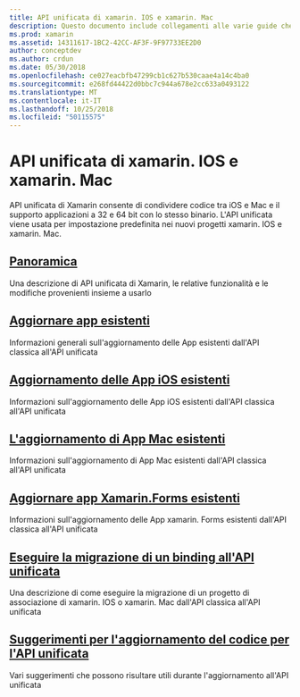 ```yaml
---
title: API unificata di xamarin. IOS e xamarin. Mac
description: Questo documento include collegamenti alle varie guide che descrivono l'API unificata di Xamarin. Contenuto collegato viene fornita una panoramica dell'API unificata e illustra come eseguire la migrazione di progetti esistenti.
ms.prod: xamarin
ms.assetid: 14311617-1BC2-42CC-AF3F-9F97733EE2D0
author: conceptdev
ms.author: crdun
ms.date: 05/30/2018
ms.openlocfilehash: ce027eacbfb47299cb1c627b530caae4a14c4ba0
ms.sourcegitcommit: e268fd44422d0bbc7c944a678e2cc633a0493122
ms.translationtype: MT
ms.contentlocale: it-IT
ms.lasthandoff: 10/25/2018
ms.locfileid: "50115575"
---
```

# <a name="unified-api-for-xamarinios-and-xamarinmac"></a>API unificata di xamarin. IOS e xamarin. Mac

API unificata di Xamarin consente di condividere codice tra iOS e Mac e il supporto applicazioni a 32 e 64 bit con lo stesso binario. L'API unificata viene usata per impostazione predefinita nei nuovi progetti xamarin. IOS e xamarin. Mac.

## <a name="overviewoverviewmd"></a>[Panoramica](overview.md)

Una descrizione di API unificata di Xamarin, le relative funzionalità e le modifiche provenienti insieme a usarlo

## <a name="update-existing-appsupdating-appsmd"></a>[Aggiornare app esistenti](updating-apps.md)

Informazioni generali sull'aggiornamento delle App esistenti dall'API classica all'API unificata

## <a name="updating-existing-ios-appsupdating-ios-appsmd"></a>[Aggiornamento delle App iOS esistenti](updating-ios-apps.md)

Informazioni sull'aggiornamento delle App iOS esistenti dall'API classica all'API unificata

## <a name="updating-existing-mac-appsupdating-mac-appsmd"></a>[L'aggiornamento di App Mac esistenti](updating-mac-apps.md)

Informazioni sull'aggiornamento di App Mac esistenti dall'API classica all'API unificata

## <a name="update-existing-xamarinforms-appsupdating-xamarin-forms-appsmd"></a>[Aggiornare app Xamarin.Forms esistenti](updating-xamarin-forms-apps.md)

Informazioni sull'aggiornamento delle App xamarin. Forms esistenti dall'API classica all'API unificata

## <a name="migrating-a-binding-to-the-unified-apiupdate-bindingmd"></a>[Eseguire la migrazione di un binding all'API unificata](update-binding.md)

Una descrizione di come eseguire la migrazione di un progetto di associazione di xamarin. IOS o xamarin. Mac dall'API classica all'API unificata

## <a name="tips-for-updating-code-to-the-unified-apiupdating-tipsmd"></a>[Suggerimenti per l'aggiornamento del codice per l'API unificata](updating-tips.md)

Vari suggerimenti che possono risultare utili durante l'aggiornamento all'API unificata


